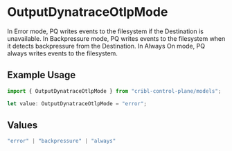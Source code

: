 # OutputDynatraceOtlpMode

In Error mode, PQ writes events to the filesystem if the Destination is unavailable. In Backpressure mode, PQ writes events to the filesystem when it detects backpressure from the Destination. In Always On mode, PQ always writes events to the filesystem.

## Example Usage

```typescript
import { OutputDynatraceOtlpMode } from "cribl-control-plane/models";

let value: OutputDynatraceOtlpMode = "error";
```

## Values

```typescript
"error" | "backpressure" | "always"
```